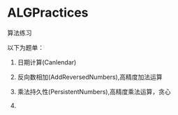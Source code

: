 # ALGPractices
算法练习

以下为题单：

1. 日期计算(Canlendar)


2. 反向数相加(AddReversedNumbers),高精度加法运算


3. 乘法持久性(PersistentNumbers),高精度乘法运算，贪心


4. 